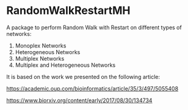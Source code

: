 # RandomWalkRestartMH

A package to perform Random Walk with Restart on different types of networks: 

1. Monoplex Networks
1. Heterogeneous Networks
1. Multiplex Networks
1. Multiplex and Heterogeneous Networks

It is based on the work we presented on the following article:

https://academic.oup.com/bioinformatics/article/35/3/497/5055408

https://www.biorxiv.org/content/early/2017/08/30/134734
